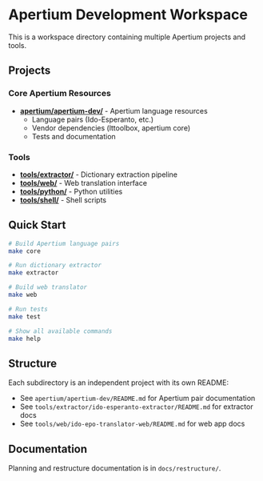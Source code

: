 # Apertium Development Workspace

This is a workspace directory containing multiple Apertium projects and tools.

## Projects

### Core Apertium Resources
- **[apertium/apertium-dev/](apertium/apertium-dev/)** - Apertium language resources
  - Language pairs (Ido-Esperanto, etc.)
  - Vendor dependencies (lttoolbox, apertium core)
  - Tests and documentation

### Tools
- **[tools/extractor/](tools/extractor/)** - Dictionary extraction pipeline
- **[tools/web/](tools/web/)** - Web translation interface
- **[tools/python/](tools/python/)** - Python utilities
- **[tools/shell/](tools/shell/)** - Shell scripts

## Quick Start

```bash
# Build Apertium language pairs
make core

# Run dictionary extractor
make extractor

# Build web translator
make web

# Run tests
make test

# Show all available commands
make help
```

## Structure

Each subdirectory is an independent project with its own README:
- See `apertium/apertium-dev/README.md` for Apertium pair documentation
- See `tools/extractor/ido-esperanto-extractor/README.md` for extractor docs
- See `tools/web/ido-epo-translator-web/README.md` for web app docs

## Documentation

Planning and restructure documentation is in `docs/restructure/`.

